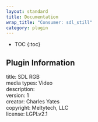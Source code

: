 ```yaml
---
layout: standard
title: Documentation
wrap_title: "Consumer: sdl_still"
category: plugin
---
```

* TOC
{:toc}

## Plugin Information

title: SDL RGB  
media types:
Video  
description:   
version: 1  
creator: Charles Yates  
copyright: Meltytech, LLC  
license: LGPLv2.1  
